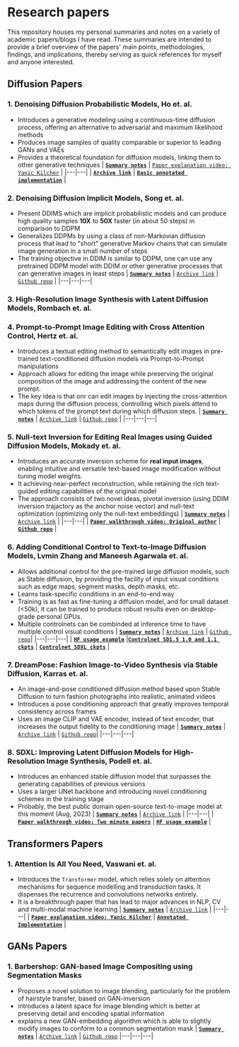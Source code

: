 # Research papers
This repository houses my personal summaries and notes on a variety of academic papers/blogs I have read. These summaries are intended to provide a brief overview of the papers' main points, methodologies, findings, and implications, thereby serving as quick references for myself and anyone interested.


## Diffusion Papers
### 1. Denoising Diffusion Probabilistic Models, Ho et. al.
- Introduces a generative modeling using a continuous-time diffusion process, offering an alternative to adversarial and maximum likelihood methods
- Produces image samples of quality comparable or superior to leading GANs and VAEs
- Provides a theoretical foundation for diffusion models, linking them to other generative techniques
    | [**`Summary notes`**](Summaries/Diffusion/DDPM.md) |  [`Paper explanation video: Yanic Kilcher`](https://www.youtube.com/watch?v=W-O7AZNzbzQ) |
    |---|---|
    |  [**`Archive link`**](https://arxiv.org/abs/2006.11239) |  [**`Basic annotated implementation`**](https://nn.labml.ai/diffusion/ddpm/index.html) |


### 2. Denoising Diffusion Implicit Models, Song et. al.
- Present DDIMS which are implicit probabilistic models and can produce high quality samples **10X** to **50X** faster (in about 50 steps) in comparison to DDPM
- Generalizes DDPMs by using a class of non-Markovian diffusion process that lead to "short" generative Markov chains that can simulate image generation in a small number of steps
- The training objective in DDIM is similar to DDPM, one can use any pretrained DDPM model with DDIM or other generative processes that can generative images in least steps
    | [**`Summary notes`**](Summaries/Diffusion/DDIM.md) |  [`Archive link`](https://arxiv.org/abs/2010.02502) |  [`Github repo`](https://github.com/ermongroup/ddim) |
    |---|---|---|


### 3. High-Resolution Image Synthesis with Latent Diffusion Models, Rombach et. al.


### 4. Prompt-to-Prompt Image Editing with Cross Attention Control, Hertz et. al.
- Introduces a textual editing method to semantically edit images in pre-trained text-conditioned diffusion models via Prompt-to-Prompt manipulations
- Approach allows for editing the image while preserving the original composition of the image and addressing the content of the new prompt.  
- The key idea is that onr can edit images by injecting the cross-attention maps during the diffusion process, controlling which pixels attend to which tokens of the prompt text during which diffusion steps. 
    | [**`Summary notes`**](Summaries/Diffusion/Prompt-to-prompt.md) |  [`Archive link`](https://arxiv.org/abs/2208.01626) | [`Github repo`](https://github.com/google/prompt-to-prompt/) |
    |---|---|---|


### 5. Null-text Inversion for Editing Real Images using Guided Diffusion Models, Mokady et. al.
- Introduces an accurate inversion scheme for **real input images**,  enabling intuitive and versatile text-based image modification without tuning model weights.
- It achieving near-perfect reconstruction, while retaining the rich text-guided editing capabilities of the original model
- The approach consists of two novel ideas, pivotal inversion (using DDIM inversion trajactory as the anchor noise vector) and null-text optimization (optimizing only the null-text embeddings)
    | [**`Summary notes`**](Summaries/Diffusion/Null-TextInversion.md) |  [`Archive link`](https://arxiv.org/abs/2211.09794) |
    |---|---|
    | [**`Paper walkthrough video: Original author`**](https://www.youtube.com/watch?v=qzTlzrMWU2M&t=52s) | [**`Github repo`**](https://github.com/google/prompt-to-prompt/#null-text-inversion-for-editing-real-images)  |


### 6. Adding Conditional Control to Text-to-Image Diffusion Models, Lvmin Zhang and Maneesh Agarwala et. al.
- Allows additional control for the pre-trained large diffusion models, such as Stable diffusion, by providing the facility of input visual conditions such as edge maps, segment masks, depth masks, etc.
- Learns task-specific conditions in an end-to-end way
- Training is as fast as fine-tuning a diffusion model, and for small dataset (<50k), it can be trained to produce robust results even on desktop-grade personal GPUs.
- Multiple controlnets can be combinded at inference time to have multiple control visual conditions
    | [**`Summary notes`**](Summaries/Diffusion/ControlNet.md) |  [`Archive link`](https://arxiv.org/abs/2302.05543) | [`Github repo`](https://github.com/lllyasviel/ControlNet)|
    |---|---|---|
    |  [**`HF usage example`**](https://huggingface.co/blog/controlnet) |[**`Controlnet SD1.5 1.0 and 1.1 ckpts`**](https://huggingface.co/lllyasviel) |  [**`Controlnet SDXL ckpts`**](https://huggingface.co/models?other=stable-diffusion-xl&other=controlnet) |



### 7. DreamPose: Fashion Image-to-Video Synthesis via Stable Diffusion, Karras et. al.
-  An image-and-pose conditioned diffusion method based upon Stable Diffusion to turn fashion photographs into realistic, animated videos
-  Introduces a pose conditioning approach that greatly improves temporal consistency across frames
-  Uses an image CLIP and VAE encoder, instead of text encoder, that increases the output fidelity to the conditioning image
    | [**`Summary notes`**](Summaries/Diffusion/DreamPose.md) |  [`Archive link`](https://arxiv.org/abs/2304.06025) | [`Github repo`](https://github.com/johannakarras/DreamPose)|
    |---|---|---|


### 8. SDXL: Improving Latent Diffusion Models for High-Resolution Image Synthesis, Podell et. al.
- Introduces an enhanced stable diffusion model that surpasses the generating capabilities of previous versions
- Uses a larger UNet backbone and introducing novel conditioning schemes in the training stage
- Probably, the best public domain open-source text-to-image model at this moment (Aug, 2023)
    | [**`Summary notes`**](Summaries/Diffusion/SDXL.md) |  [`Archive link`](https://arxiv.org/abs/2307.01952) | 
    |---|---|
    | [**`Paper walkthrough video: Two minute papers`**](https://www.youtube.com/watch?v=kkYaikeLJdc) | [**`HF usage example`**](https://huggingface.co/docs/diffusers/api/pipelines/stable_diffusion/stable_diffusion_xl)  |
    

## Transformers Papers
### 1. Attention Is All You Need, Vaswani et. al.
- Introduces the `Transformer` model, which relies solely on attention mechanisms for sequence modelling and transduction tasks. It dispenses the recurrence and convolutions networks entirely.
- It is a breakthrough paper that has lead to major advances in NLP, CV and multi-modal machine learning
  | [**`Summary notes`**](Summaries/Transformers/Attention.md) |  [`Archive link`](https://arxiv.org/abs/1706.03762) |
    |---|---|
    | [**`Paper explanation video: Yanic Kilcher`**](https://www.youtube.com/watch?v=iDulhoQ2pro&t=3s) | [**`Annotated Implementation`**](http://nlp.seas.harvard.edu/annotated-transformer/) |
    
## GANs Papers
### 1. Barbershop: GAN-based Image Compositing using Segmentation Masks
- Proposes a novel solution to image blending, particularly for the problem of hairstyle transfer, based on GAN-inversion
- introduces a latent space for image blending which is better at preserving detail and encoding spatial information
- explains a new GAN-embedding algorithm which is able to slightly modify images to conform to a common segmentation mask
    | [**`Summary notes`**](Summaries/GANs/Barbershop.md) |  [`Archive link`](https://arxiv.org/abs/2106.01505) | [`Github repo`](https://github.com/ZPdesu/Barbershop)
    |---|---|---|